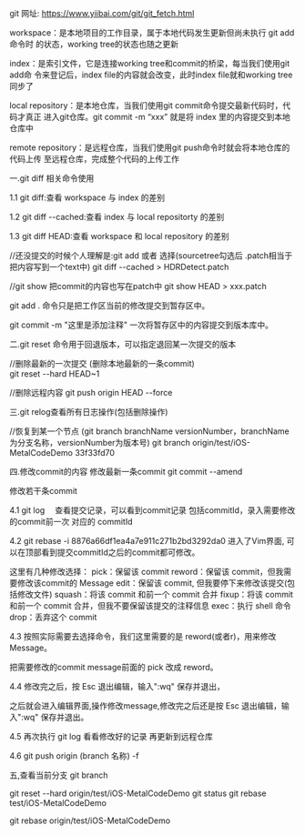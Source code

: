 git 网址:  https://www.yiibai.com/git/git_fetch.html

workspace：是本地项目的工作目录，属于本地代码发生更新但尚未执行 git add 命令时		的状态，working tree的状态也随之更新

index：是索引文件，它是连接working tree和commit的桥梁，每当我们使用git add命	   令来登记后，index file的内容就会改变，此时index file就和working tree同步了
	
local repository：是本地仓库，当我们使用git commit命令提交最新代码时，代码才真正	进入git仓库。git commit -m “xxx” 就是将 index 里的内容提交到本地仓库中

remote repository：是远程仓库，当我们使用git push命令时就会将本地仓库的代码上传	至远程仓库，完成整个代码的上传工作




一.git diff  相关命令使用

1.1 git diff:查看 workspace 与 index 的差别

1.2 git diff --cached:查看 index 与 local repositorty 的差别

1.3 git diff HEAD:查看 workspace 和 local repository 的差别

//还没提交的时候个人理解是:git add 或者 选择(sourcetree勾选后  .patch相当于把内容写到一个text中)
git diff --cached > HDRDetect.patch

//git show 把commit的内容也写在patch中
git show HEAD > xxx.patch

git add .         命令只是把工作区当前的修改提交到暂存区中。

git commit  -m  "这里是添加注释"    一次将暂存区中的内容提交到版本库中。




二.git reset 命令用于回退版本，可以指定退回某一次提交的版本

//删除最新的一次提交 (删除本地最新的一条commit)  
git reset --hard HEAD~1

//删除远程内容
git push origin HEAD --force  





三.git relog查看所有日志操作(包括删除操作)

//恢复到某一个节点
(git branch branchName versionNumber，branchName为分支名称，versionNumber为版本号)
git branch origin/test/iOS-MetalCodeDemo 33f33fd70

四.修改commit的内容
修改最新一条commit 
git commit --amend


修改若干条commit

4.1 git log　
查看提交记录，可以看到commit记录 包括commitId，录入需要修改的commit前一次 对应的 commitId

4.2 git rebase -i 8876a66df1ea4a7e911c271b2bd3292da0
进入了Vim界面, 可以在顶部看到提交commitId之后的commit都可修改。

这里有几种修改选择：
pick：保留该 commit
reword：保留该 commit，但我需要修改该commit的 Message
edit：保留该 commit, 但我要停下来修改该提交(包括修改文件)
squash：将该 commit 和前一个 commit 合并
fixup：将该 commit 和前一个 commit 合并，但我不要保留该提交的注释信息
exec：执行 shell 命令
drop：丢弃这个 commit

4.3 按照实际需要去选择命令，我们这里需要的是 reword(或者r)，用来修改 Message。

把需要修改的commit message前面的 pick 改成 reword。

4.4 修改完之后，按 Esc 退出编辑，输入":wq" 保存并退出，

之后就会进入编辑界面,操作修改message,修改完之后还是按 Esc 退出编辑，输入":wq" 保存并退出。

4.5 再次执行 git log
看看修改好的记录
再更新到远程仓库

4.6 git push origin (branch 名称) -f

五,查看当前分支
git branch





git reset --hard origin/test/iOS-MetalCodeDemo
git status
git rebase test/iOS-MetalCodeDemo


git rebase origin/test/iOS-MetalCodeDemo
